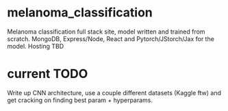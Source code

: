 # melanoma_classification
Melanoma classification full stack site, model written and trained from scratch. MongoDB, Express/Node, React and Pytorch/JStorch/Jax for the model. Hosting TBD


# current TODO
Write up CNN architecture, use a couple different datasets (Kaggle ftw) and 
get cracking on finding best param + hyperparams.
